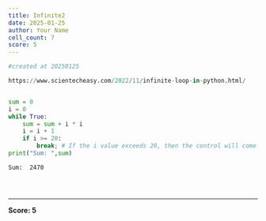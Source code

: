 ```yaml
---
title: Infinite2
date: 2025-01-25
author: Your Name
cell_count: 7
score: 5
---
```


```python
#created at 20250125
```


```python
https://www.scientecheasy.com/2022/11/infinite-loop-in-python.html/
```


```python

```


```python
sum = 0
i = 0
while True:
    sum = sum + i * i
    i = i + 1
    if i >= 20:
        break; # If the i value exceeds 20, then the control will come out of this loop.
print("Sum: ",sum)

```

    Sum:  2470



```python

```


```python

```


```python

```


---
**Score: 5**